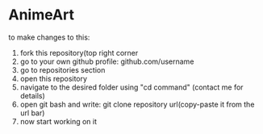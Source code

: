# AnimeArt
to make changes to this:
1. fork this repository(top right corner
2. go to your own github profile: github.com/username
3. go to repositories section
4. open this repository
5. navigate to the desired folder using "cd command" (contact me for details)
6. open git bash and write: git clone repository url(copy-paste it from the url bar)
7. now start working on it
